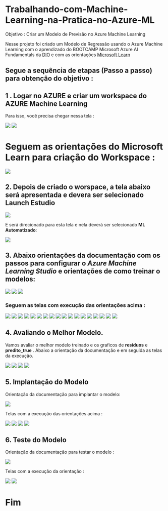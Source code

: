 # Trabalhando-com-Machine-Learning-na-Pratica-no-Azure-ML

Objetivo : Criar um Modelo de Previsão no Azure Machine Learning 

Nesse projeto foi criado um Modelo de Regressão usando o Azure Machine Learning com o aprendizado do BOOTCAMP Microsoft Azure AI Fundamentals da [DIO](https://web.dio.me/) e com as orientações [Microsoft Learn](https://microsoftlearning.github.io/mslearn-ai-fundamentals/Instructions/Labs/01-machine-learning.html)

## Segue a sequência de etapas (Passo a passo) para obtenção do objetivo : 


## 1 . Logar no AZURE e criar um workspace do AZURE Machine Learning

Para isso, você precisa chegar nessa tela :

<img src="/Imagens/1.%20Create%20an%20Azure%20Machine%20Learning%20workspace.png">

<img src="Imagens/2.Select%20Review%20%2B%20Create.png">


# Seguem as orientações do Microsoft Learn para criação do Workspace :

<img src="Imagens/Orientacoes%20para%20criar%20workspace.png">


## 2. Depois de criado o worspace, a tela abaixo será apresentada e devera ser selecionado **Launch Estudio**
 

<img src="Imagens/3.Launch%20Estudio.png">


E será direcionado para esta tela e nela deverá ser selecionado  **ML Automatizado**:

<img src="Imagens/6.Newly%20Created%20Workspace.png?raw=true">


## 3. Abaixo orientações da documentação com os passos para configurar o *Azure Machine Learning Studio* e orientações de como treinar o modelos:

<img src="Imagens/Orientacoes_AzureMachineLearningEstudio1.png">


<img src="Imagens/Orientacoes_AzureMachineLearningEstudio2.png">


<img src="Imagens/Orientacoes_AzureMachineLearningEstudio3.png">


### Seguem as telas com execução das orientações acima :

<img src="Imagens/7.ConfiguracaoMLStudio_TreinamentoModelo.png">

<img src="Imagens/8.ConfiguracaoMLStudio_TreinamentoModelo.png">

<img src="Imagens/9.ConfiguracaoMLStudio_TreinamentoModelo.png">

<img src="Imagens/10.ConfiguracaoMLStudio_TreinamentoModelo.png">

<img src="Imagens/13.ConfiguracaoMLStudio_TreinamentoModelo.png">

<img src="Imagens/14.ConfiguracaoMLStudio_TreinamentoModelo.png">

<img src="Imagens/15.ConfiguracaoMLStudio_TreinamentoModelo.png">

<img src="Imagens/16.ConfiguracaoMLStudio_TreinamentoModelo.png">

<img src="Imagens/17.ConfiguracaoMLStudio_TreinamentoModelo.png">

<img src="Imagens/18.ConfiguracaoMLStudio_TreinamentoModelo.png">

<img src="Imagens/19.ConfiguracaoMLStudio_TreinamentoModelo.png">

<img src="Imagens/20.ConfiguracaoMLStudio_TreinamentoModelo.png">

<img src="Imagens/21.ConfiguracaoMLStudio_TreinamentoModelo.png">

<img src="Imagens/22.ConfiguracaoMLStudio_TreinamentoModelo.png">

<img src="Imagens/23.ConfiguracaoMLStudio_TreinamentoModelo.png">

<img src="Imagens/24.ConfiguracaoMLStudio_TreinamentoModelo.png">

<img src="Imagens/25.ConfiguracaoMLStudio_TreinamentoModelo.png">

<img src="Imagens/26.ConfiguracaoMLStudio_TreinamentoModelo.png">

## 4. Avaliando o Melhor Modelo.

Vamos avaliar o melhor modelo treinado e os graficos de **residuos** e **predito_true** . Abaixo  a orientação da documentação e em seguida as telas da execução.

<img src="Imagens/0.AvaliandoModeloeoGraficocomMetricas.png">
<img src="Imagens/1.AvaliandoModeloeoGraficocomMetricas.png">
<img src="Imagens/2.AvaliandoModeloeoGraficocomMetricas.png">
<img src="Imagens/3.AvaliandoModeloeoGraficocomMetricas.png">


## 5. Implantação do Modelo

Orientação da documentação para implantar o modelo:

<img src="Imagens/0.ImplantarModelo.png">

Telas com a execução das orientações acima :

<img src="Imagens/1.ImplantarModelo.png">
<img src="Imagens/2.ImplantarModelo.png">
<img src="Imagens/3.ImplantarModelo.png">
<img src="Imagens/4.ImplantarModelo.png">


## 6. Teste do Modelo

Orientação da documentação para testar o modelo :

<img src="Imagens/0.TestandoModelo.png">

Telas com a execução da orientação :

<img src="Imagens/1.TestandoModelo.png">
<img src="Imagens/2.TestandoModelo.png">


# Fim













